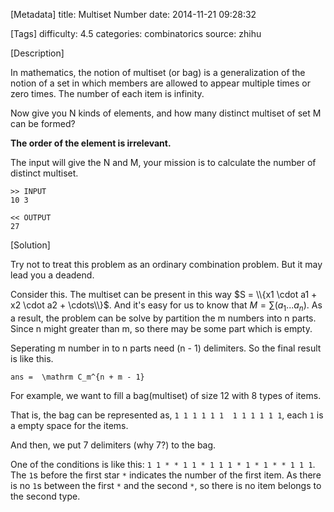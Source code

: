 [Metadata]
title: Multiset Number
date: 2014-11-21 09:28:32 

[Tags]
difficulty: 4.5
categories: combinatorics
source: zhihu

[Description]

In mathematics, the notion of multiset (or bag) is a generalization of the notion of a set in which members are allowed to appear multiple times or zero times. The number of each item is infinity.

Now give you N kinds of elements, and how many distinct multiset of set M can be formed?

**The order of the element is irrelevant.**

The input will give the N and M, your mission is to calculate the number of distinct multiset.

```
>> INPUT
10 3

<< OUTPUT
27
```
[Solution]

Try not to treat this problem as an ordinary combination problem. But it may lead you a deadend.

Consider this. The multiset can be present in this way $S = \\{x1 \cdot a1 + x2 \cdot a2 + \cdots\\}$. And it's easy for us to know that $M = \sum(a_1...a_n)$. As a result, the problem can be solve by partition the m numbers into n parts. Since n might greater than m, so there may be some part which is empty.

Seperating m number in to n parts need (n - 1) delimiters. So the final result is like this.

```mathjax
ans =  \mathrm C_m^{n + m - 1}
```

For example, we want to fill a bag(multiset) of size 12 with 8 types of items.

That is, the bag can be represented as, ``1 1 1 1 1 1  1 1 1 1 1 1``, each ``1`` is a empty space for the items.

And then, we put 7 delimiters (why 7?) to the bag.

One of the conditions is like this: ``1 1 * * 1 1 * 1 1 1 * 1 * 1 * * 1 1 1``. The ``1``s before the first star ``*`` indicates the number of the first item. As there is no ``1``s between the first ``*`` and the second ``*``, so there is no item belongs to the second type. 


